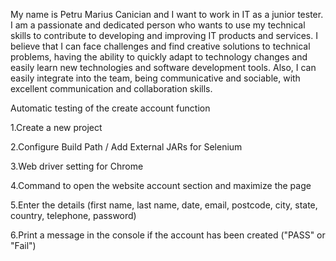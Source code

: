 My name is Petru Marius Canician and I want to work in IT as a junior tester. I am a passionate and dedicated person who wants to use my technical skills to contribute to developing and improving IT products and services.
I believe that I can face challenges and find creative solutions to technical problems, having the ability to quickly adapt to technology changes and easily learn new technologies and software development tools.
Also, I can easily integrate into the team, being communicative and sociable, with excellent communication and collaboration skills.


Automatic testing of the create account function

1.Create a new project

2.Configure Build Path / Add External JARs for Selenium

3.Web driver setting for Chrome

4.Command to open the website account section and maximize the page

5.Enter the details (first name, last name, date, email, postcode, city, state, country, telephone, password)

6.Print a message in the console if the account has been created ("PASS" or "Fail")